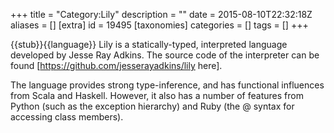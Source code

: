 +++
title = "Category:Lily"
description = ""
date = 2015-08-10T22:32:18Z
aliases = []
[extra]
id = 19495
[taxonomies]
categories = []
tags = []
+++

{{stub}}{{language}}
Lily is a statically-typed, interpreted language developed by Jesse Ray Adkins. The source code of the interpreter can be found [https://github.com/jesserayadkins/lily here].

The language provides strong type-inference, and has functional influences from Scala and Haskell. However, it also has a number of features from Python (such as the exception hierarchy) and Ruby (the @ syntax for accessing class members).
